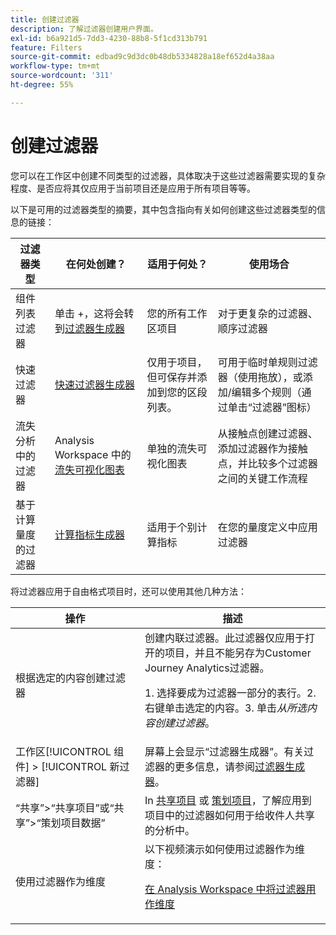 ```yaml
---
title: 创建过滤器
description: 了解过滤器创建用户界面。
exl-id: b6a921d5-7dd3-4230-88b8-5f1cd313b791
feature: Filters
source-git-commit: edbad9c9d3dc0b48db5334828a18ef652d4a38aa
workflow-type: tm+mt
source-wordcount: '311'
ht-degree: 55%

---
```


# 创建过滤器

您可以在工作区中创建不同类型的过滤器，具体取决于这些过滤器需要实现的复杂程度、是否应将其仅应用于当前项目还是应用于所有项目等等。

以下是可用的过滤器类型的摘要，其中包含指向有关如何创建这些过滤器类型的信息的链接：

| 过滤器类型 | 在何处创建？ | 适用于何处？ | 使用场合 |
| --- | --- | --- | --- |
| 组件列表过滤器 | 单击 +，这将会转到[过滤器生成器](/help/components/filters/filter-builder.md) | 您的所有工作区项目 | 对于更复杂的过滤器、顺序过滤器 |
| 快速过滤器 | [快速过滤器生成器](/help/components/filters/quick-filters.md) | 仅用于项目，但可保存并添加到您的区段列表。 | 可用于临时单规则过滤器（使用拖放），或添加/编辑多个规则（通过单击“过滤器”图标） |
| 流失分析中的过滤器 | Analysis Workspace 中的[流失可视化图表](/help/analysis-workspace/visualizations/fallout/compare-segments-fallout.md) | 单独的流失可视化图表 | 从接触点创建过滤器、添加过滤器作为接触点，并比较多个过滤器之间的关键工作流程 |
| 基于计算量度的过滤器 | [计算指标生成器](/help/components/calc-metrics/cm-workflow/metrics-with-segments.md) | 适用于个别计算指标 | 在您的量度定义中应用过滤器 |

将过滤器应用于自由格式项目时，还可以使用其他几种方法：

| 操作 | 描述 |
| --- | --- |
| 根据选定的内容创建过滤器 | 创建内联过滤器。此过滤器仅应用于打开的项目，并且不能另存为Customer Journey Analytics过滤器。<p> 1. 选择要成为过滤器一部分的表行。2. 右键单击选定的内容。3. 单击&#x200B;*从所选内容创建过滤器*。 |
| 工作区[!UICONTROL 组件] > [!UICONTROL 新过滤器] | 屏幕上会显示“过滤器生成器”。有关过滤器的更多信息，请参阅[过滤器生成器](/help/components/filters/filter-builder.md)。 |
| “共享”>“共享项目”或“共享”>“策划项目数据” | In [共享项目](/help/analysis-workspace/curate-share/share-projects.md) 或 [策划项目](/help/analysis-workspace/curate-share/curate.md)，了解应用到项目中的过滤器如何用于给收件人共享的分析中。 |
| 使用过滤器作为维度 | 以下视频演示如何使用过滤器作为维度：  <p>[在 Analysis Workspace 中将过滤器用作维度](https://experienceleague.adobe.com/docs/customer-journey-analytics-learn/tutorials/components/filters/use-filters-as-dimensions.html)</p> |
